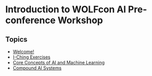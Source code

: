 # Introduction to WOLFcon AI Pre-conference Workshop

## Topics

- [Welcome!](welcome.html)
- [I-Ching Exercises](i-ching-exercise.html)
- [Core Concepts of AI and Machine Learning](concepts.html)
- [Compound AI Systems](compound-ai.html)

